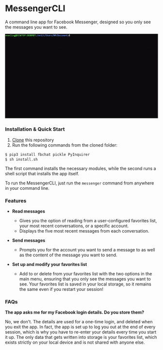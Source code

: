 # MessengerCLI
A command line app for Facebook Messenger, designed so you only see the messages you want to see.

![gif of demo](messengerDocs.gif)

### Installation & Quick Start

1. [Clone](https://docs.github.com/en/github/creating-cloning-and-archiving-repositories/cloning-a-repository) this repository
2. Run the following commands from the cloned folder:
```
$ pip3 install fbchat pickle PyInquirer
$ sh install.sh
```
The first command installs the necessary modules, while the second runs a shell script that installs the app itself.

To run the MessengerCLI, just run the ```messenger``` command from anywhere in your command line.

### Features
 - **Read messages**
     - Gives you the option of reading from a user-configured favorites list, your most recent conversations, or a specific account.
     - Displays the five most recent messages from each conversation.
 
 - **Send messages**
     - Prompts you for the account you want to send a message to as well as the content of the message you want to send.
 
 - **Set up and modify your favorites list**
     - Add to or delete from your favorites list with the two options in the main menu, ensuring that you only see the messages you want to see. Your favorites list is saved in your local storage, so it remains the same even if you restart your session!


### FAQs

**The app asks me for my Facebook login details. Do you store them?**

No, we don't. The details are used for a one-time login, and deleted when you exit the app. In fact, the app is set up to log you out at the end of every session, which is why you have to re-enter your details every time you start it up. The only data that gets written into storage is your favorites list, which exists strictly on your local device and is not shared with anyone else.
